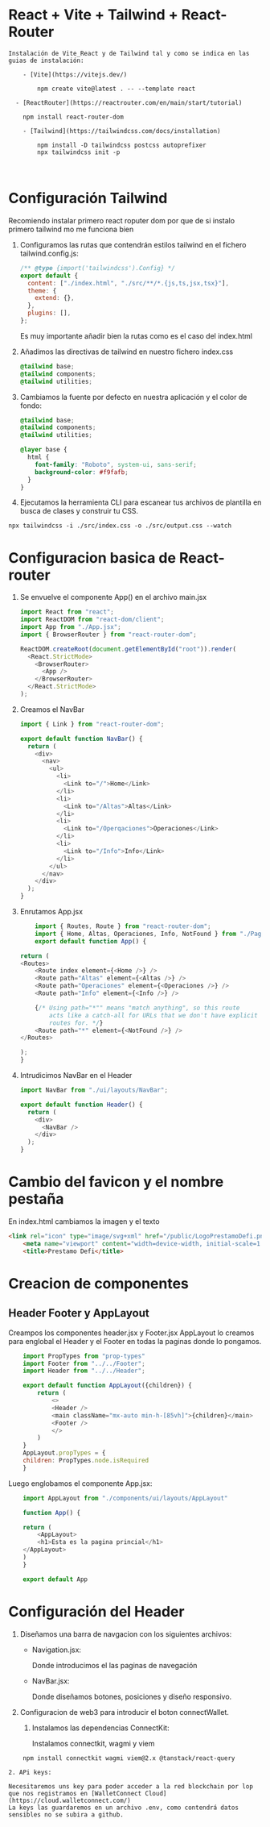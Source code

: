 # React + Vite + Tailwind + React-Router

    Instalación de Vite_React y de Tailwind tal y como se indica en las guias de instalación:

```
	- [Vite](https://vitejs.dev/)

		npm create vite@latest . -- --template react

  - [ReactRouter](https://reactrouter.com/en/main/start/tutorial)

    npm install react-router-dom

	- [Tailwind](https://tailwindcss.com/docs/installation)

  		npm install -D tailwindcss postcss autoprefixer
		npx tailwindcss init -p

	
```

# Configuración Tailwind

Recomiendo instalar primero react roputer dom por que de si instalo primero tailwind mo me funciona bien

1. Configuramos las rutas que contendrán estilos tailwind en el fichero tailwind.config.js:

   ```js
   /** @type {import('tailwindcss').Config} */
   export default {
     content: ["./index.html", "./src/**/*.{js,ts,jsx,tsx}"],
     theme: {
       extend: {},
     },
     plugins: [],
   };
   ```

   Es muy importante añadir bien la rutas como es el caso del index.html

2. Añadimos las directivas de tailwind en nuestro fichero index.css

   ```css
   @tailwind base;
   @tailwind components;
   @tailwind utilities;
   ```

3. Cambiamos la fuente por defecto en nuestra aplicación y el color de fondo:

   ```css
   @tailwind base;
   @tailwind components;
   @tailwind utilities;

   @layer base {
     html {
       font-family: "Roboto", system-ui, sans-serif;
       background-color: #f9fafb;
     }
   }
   ```

4. Ejecutamos la herramienta CLI para escanear tus archivos de plantilla en busca de clases y construir tu CSS.

```
npx tailwindcss -i ./src/index.css -o ./src/output.css --watch

```

# Configuracion basica de React-router

1.  Se envuelve el componente App() en el archivo main.jsx

    ```js
    import React from "react";
    import ReactDOM from "react-dom/client";
    import App from "./App.jsx";
    import { BrowserRouter } from "react-router-dom";

    ReactDOM.createRoot(document.getElementById("root")).render(
      <React.StrictMode>
        <BrowserRouter>
          <App />
        </BrowserRouter>
      </React.StrictMode>
    );
    ```

2.  Creamos el NavBar

    ```js
    import { Link } from "react-router-dom";

    export default function NavBar() {
      return (
        <div>
          <nav>
            <ul>
              <li>
                <Link to="/">Home</Link>
              </li>
              <li>
                <Link to="/Altas">Altas</Link>
              </li>
              <li>
                <Link to="/Operqaciones">Operaciones</Link>
              </li>
              <li>
                <Link to="/Info">Info</Link>
              </li>
            </ul>
          </nav>
        </div>
      );
    }
    ```

3.  Enrutamos App.jsx

    ```js
        import { Routes, Route } from "react-router-dom";
        import { Home, Altas, Operaciones, Info, NotFound } from "./Pages";
        export default function App() {

    return (
    <Routes>
		<Route index element={<Home />} />
		<Route path="Altas" element={<Altas />} />
		<Route path="Operaciones" element={<Operaciones />} />
		<Route path="Info" element={<Info />} />

		{/* Using path="*"" means "match anything", so this route
			acts like a catch-all for URLs that we don't have explicit
			routes for. */}
		<Route path="*" element={<NotFound />} />
	</Routes>

    );
    }
    ```

4.  Intrudicimos NavBar en el Header

    ```js
    import NavBar from "./ui/layouts/NavBar";

    export default function Header() {
      return (
        <div>
          <NavBar />
        </div>
      );
    }
    ```
# Cambio del favicon y el nombre pestaña

En index.html cambiamos la imagen y el texto
```html
<link rel="icon" type="image/svg+xml" href="/public/LogoPrestamoDefi.png" />
    <meta name="viewport" content="width=device-width, initial-scale=1.0" />
    <title>Prestamo Defi</title>
````

# Creacion de componentes

## Header Footer y AppLayout

Creampos los componentes header.jsx y Footer.jsx
AppLayout lo creamos para englobal el Header y el Footer en todas la paginas donde lo pongamos.

```js
	import PropTypes from "prop-types"
	import Footer from "../../Footer";
	import Header from "../../Header";

	export default function AppLayout({children}) {
		return (
			<>
			<Header />
			<main className="mx-auto min-h-[85vh]">{children}</main>
			<Footer />
			</>
		)
	}
	AppLayout.propTypes = {
	children: PropTypes.node.isRequired
	}
```
Luego englobamos el componente App.jsx:
```js
	import AppLayout from "./components/ui/layouts/AppLayout"

	function App() {

	return (
		<AppLayout>
		<h1>Esta es la pagina princial</h1>
	</AppLayout>
	)
	}

	export default App
```

# Configuración del Header

1. Diseñamos una barra de navgacion con los siguientes archivos:

	- Navigation.jsx:

		Donde introducimos el las paginas de navegación

	- NavBar.jsx:

		Donde diseñamos botones, posiciones y diseño responsivo.

2. Configuracion de web3 para introducir el boton connectWallet.

	1. Instalamos las dependencias ConnectKit:

		Instalamos connectkit, wagmi y viem

```
	npm install connectkit wagmi viem@2.x @tanstack/react-query
```

	2. APi keys:
	
	Necesitaremos uns key para poder acceder a la red blockchain por lop que nos registramos en [WalletConnect Cloud](https://cloud.walletconnect.com/)
	La keys las guardaremos en un archivo .env, como contendrá datos sensibles no se subira a github.




